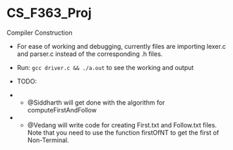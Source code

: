 # CS_F363_Proj
Compiler Construction

- For ease of working and debugging, currently files are importing lexer.c and parser.c instead of the corresponding .h files.

- Run: ```gcc driver.c && ./a.out``` to see the working and output

- TODO:
- - @Siddharth will get done with the algorithm for computeFirstAndFollow
- - @Vedang will write code for creating First.txt and Follow.txt files. Note that you need to use the function firstOfNT to get the first of Non-Terminal.